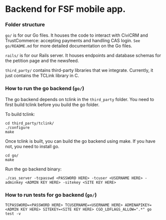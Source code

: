 # Backend for FSF mobile app.

### Folder structure

`go/` is for our Go files. It houses the code to interact with CiviCRM and TrustCommerce: accepting payments and handling CAS login. `See go/README.md` for more detailed documentation on the Go files.

`rails/` is for our Rails server. It houses endpoints and database schemas for the petition page and the newsfeed.  

`third_party/` contains third-party libraries that we integrate. Currently, it just contains the TCLink library in C.

### How to run the go backend (`go/`)

The go backend depends on tclink in the `third_party` folder. You need to first build tclink before you build the go folder.

To build tclink:

```
cd third_party/tclink/
./configure
make
```

Once tclink is built, you can build the go backend using make. If you have not, you need to install go.

```
cd go/
make
```

Run the go backend binary:
```
./cas_server -tcpasswd <PASSWORD HERE> -tcuser <USERNAME HERE> -adminkey <ADMIN KEY HERE> -sitekey <SITE KEY HERE>
```

### How to run tests for go backend (`go/`)
```TCPASSWORD=<PASSWORD HERE> TCUSERNAME=<USERNAME HERE> ADMINAPIKEY=<ADMIN KEY HERE> SITEKEY=<SITE KEY HERE> CGO_LDFLAGS_ALLOW=".*" go test -v```